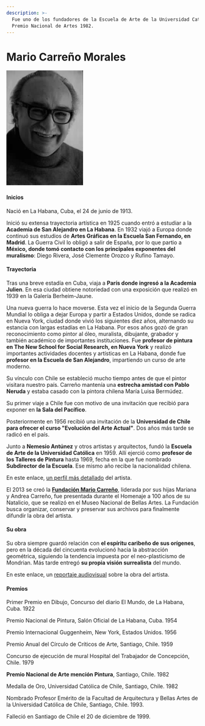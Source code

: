 ```yaml
---
description: >-
  Fue uno de los fundadores de la Escuela de Arte de la Universidad Católica.
  Premio Nacional de Artes 1982.
---
```


# Mario Carreño Morales

![Mario Carre&#xF1;o. Foto: Fundaci&#xF3;n Mario Carre&#xF1;o](../../.gitbook/assets/mario-1-201x300.jpg)

#### Inicios

Nació en La Habana, Cuba, el 24 de junio de 1913.

Inició su extensa trayectoria artística en 1925 cuando entró a estudiar a la **Academia de San Alejandro en La Habana**. En 1932 viajó a Europa donde continuó sus estudios de **Artes Gráficas en la Escuela San Fernando, en Madrid**. La Guerra Civil lo obligó a salir de España, por lo que partio a **México, donde tomó contacto con los principales exponentes del muralismo**: Diego Rivera, José Clemente Orozco y Rufino Tamayo.

#### Trayectoria

Tras una breve estadía en Cuba, viaja a **París donde ingresó a la Academia Julien**. En esa ciudad obtiene notoriedad con una exposición que realizó en 1939 en la Galería Berheim-Jaune.

Una nueva guerra lo hace moverse. Esta vez el inicio de la Segunda Guerra Mundial lo obliga a dejar Europa y partir a Estados Unidos, donde se radica en Nueva York, ciudad donde vivió los siguientes diez años, alternando su estancia con largas estadías en La Habana. Por esos años gozó de gran reconocimiento como pintor al óleo, muralista, dibujante, grabador y también académico de importantes instituciones. Fue **profesor de pintura en The New School for Social Research, en Nueva York** y realizó importantes actividades docentes y artísticas en La Habana, donde fue **profesor en la Escuela de San Alejandro**, impartiendo un curso de arte moderno.

Su vínculo con Chile se estableció mucho tiempo antes de que el pintor visitara nuestro país. Carreño mantenía una **estrecha amistad con Pablo Neruda** y estaba casado con la pintora chilena María Luisa Bermúdez.

Su primer viaje a Chile fue con motivo de una invitación que recibió para exponer en **la Sala del Pacífico**.

Posteriormente en 1956 recibió una invitación de la **Universidad de Chile para ofrecer el curso "Evolución del Arte Actual"**. Dos años más tarde se radicó en el país.

Junto a **Nemesio Antúnez** y otros artistas y arquitectos, fundó la **Escuela de Arte de la Universidad Católica** en 1959. Allí ejerció como **profesor de los Talleres de Pintura** hasta 1969, fecha en la que fue nombrado **Subdirector de la Escuela**. Ese mismo año recibe la nacionalidad chilena.

En este enlace, [un perfil más detallado](http://www.artistasvisualeschilenos.cl/658/w3-article-39912.html) del artista.

El 2013 se creó la [**Fundación Mario Carreño**](http://fundacionmariocarreno.com), liderada por sus hijas Mariana y Andrea Carreño, fue presentada durante el Homenaje a 100 años de su Natalicio, que se realizó en el Museo Nacional de Bellas Artes. La Fundación busca organizar, conservar y preservar sus archivos para finalmente difundir la obra del artista.

#### Su obra

Su obra siempre guardó relación con **el espíritu caribeño de sus orígenes**, pero en la década del cincuenta evolucionó hacia la abstracción geométrica, siguiendo la tendencia impuesta por el neo-plasticismo de Mondrian. Más tarde entregó **su propia visión surrealista** del mundo.

En este enlace, un [reportaje audiovisual](https://www.youtube.com/watch?v=acN383utArw) sobre la obra del artista.

#### Premios

Primer Premio en Dibujo, Concurso del diario El Mundo, de La Habana, Cuba. 1922 

Premio Nacional de Pintura, Salón Oficial de La Habana, Cuba. 1954 

Premio Internacional Guggenheim, New York, Estados Unidos. 1956 

Premio Anual del Círculo de Críticos de Arte, Santiago, Chile. 1959 

Concurso de ejecución de mural Hospital del Trabajador de Concepción, Chile. 1979 

**Premio Nacional de Arte mención Pintura**, Santiago, Chile. 1982 

Medalla de Oro, Universidad Católica de Chile, Santiago, Chile. 1982 

Nombrado Profesor Emérito de la Facultad de Arquitectura y Bellas Artes de la Universidad Católica de Chile, Santiago, Chile. 1993.

Falleció en Santiago de Chile el 20 de diciembre de 1999.


